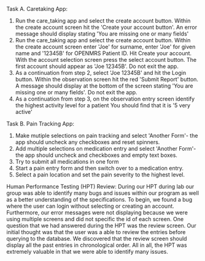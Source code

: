 Task A. Caretaking App:
1. Run the care_taking app and select the create account button. Within the create account screen hit the
    'Create your account button'. An error message should display stating 'You are missing one or many fields'
2. Run the care_taking app and select the create account button. Within the create account screen enter
    'Joe' for surname, enter 'Joe' for given name and '12345B' for OPENMRS Patient ID.  Hit Create your account.
    With the account selection screen press the select account button. The first account should appear as
    'Joe 12345B'. Do not exit the app.
3. As a continuation from step 2, select 'Joe 12345B'  and hit the Login button.  Within the observation screen
    hit the red 'Submit Report' button.  A message should display at the bottom of the screen stating
    'You are missing one or many fields'.  Do not exit the app.
4. As a continuation from step 3, on the observation entry screen identify the highest activity level for a patient
    You should find that it is '5 very active'


Task B. Pain Tracking App:
1. Make mutiple selections on pain tracking and select 'Another Form'- the app should uncheck any checkboxes and reset spinners.
2. Add multiple selections on medication entry and select 'Another Form'- the app should uncheck and checkboxes and empty text boxes.
3. Try to submit all medications in one form 
4. Start a pain entry form and then switch over to a medication entry.
5. Select a pain location and set the pain severity to the highest level.


Human Performance Testing (HPT) Review:
    During our HPT during lab our group was able to identify many bugs and issues within our program as
well as a better understanding of the specifications.  To begin, we found a bug where the user can login without selecting
or creating an account.  Furthermore, our error messages were not displaying because we were using multiple screens and
did not specific the id of each screen. One question that we had answered during the HPT was the review screen.
Our initial thought was that the user was a able to review the entries before querying to the database. We discovered that
the review screen should display all the past entries in chronological order. All in all, the HPT was extremely
valuable in that we were able to identify many issues.
